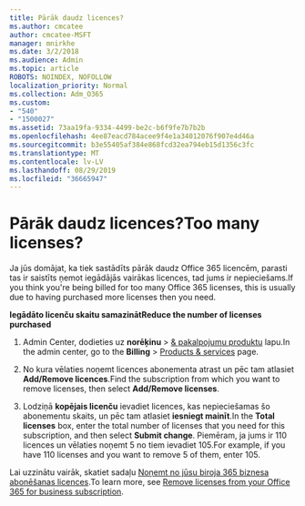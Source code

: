```yaml
---
title: Pārāk daudz licences?
ms.author: cmcatee
author: cmcatee-MSFT
manager: mnirkhe
ms.date: 3/2/2018
ms.audience: Admin
ms.topic: article
ROBOTS: NOINDEX, NOFOLLOW
localization_priority: Normal
ms.collection: Adm_O365
ms.custom:
- "540"
- "1500027"
ms.assetid: 73aa19fa-9334-4499-be2c-b6f9fe7b7b2b
ms.openlocfilehash: 4ee87eacd784acee9f4e1a34012076f907e4d46a
ms.sourcegitcommit: b3e55405af384e868fcd32ea794eb15d1356c3fc
ms.translationtype: MT
ms.contentlocale: lv-LV
ms.lasthandoff: 08/29/2019
ms.locfileid: "36665947"
---
```

# <a name="too-many-licenses"></a><span data-ttu-id="ba317-102">Pārāk daudz licences?</span><span class="sxs-lookup"><span data-stu-id="ba317-102">Too many licenses?</span></span>

<span data-ttu-id="ba317-103">Ja jūs domājat, ka tiek sastādīts pārāk daudz Office 365 licencēm, parasti tas ir saistīts ņemot iegādājās vairākas licences, tad jums ir nepieciešams.</span><span class="sxs-lookup"><span data-stu-id="ba317-103">If you think you're being billed for too many Office 365 licenses, this is usually due to having purchased more licenses then you need.</span></span>
  
<span data-ttu-id="ba317-104">**Iegādāto licenču skaitu samazināt**</span><span class="sxs-lookup"><span data-stu-id="ba317-104">**Reduce the number of licenses purchased**</span></span>
  
1. <span data-ttu-id="ba317-105">Admin Center, dodieties uz **norēķinu** \> [& pakalpojumu produktu](https://go.microsoft.com/fwlink/p/?linkid=842054) lapu.</span><span class="sxs-lookup"><span data-stu-id="ba317-105">In the admin center, go to the **Billing** \> [Products & services](https://go.microsoft.com/fwlink/p/?linkid=842054) page.</span></span>

2. <span data-ttu-id="ba317-106">No kura vēlaties noņemt licences abonementa atrast un pēc tam atlasiet **Add/Remove licences**.</span><span class="sxs-lookup"><span data-stu-id="ba317-106">Find the subscription from which you want to remove licenses, then select **Add/Remove licenses**.</span></span>

3. <span data-ttu-id="ba317-107">Lodziņā **kopējais licenču** ievadiet licences, kas nepieciešamas šo abonementu skaits, un pēc tam atlasiet **iesniegt mainīt**.</span><span class="sxs-lookup"><span data-stu-id="ba317-107">In the **Total licenses** box, enter the total number of licenses that you need for this subscription, and then select **Submit change**.</span></span> <span data-ttu-id="ba317-108">Piemēram, ja jums ir 110 licences un vēlaties noņemt 5 no tiem ievadiet 105.</span><span class="sxs-lookup"><span data-stu-id="ba317-108">For example, if you have 110 licenses and you want to remove 5 of them, enter 105.</span></span>

<span data-ttu-id="ba317-109">Lai uzzinātu vairāk, skatiet sadaļu [Noņemt no jūsu biroja 365 biznesa abonēšanas licences](https://docs.microsoft.com/office365/admin/subscriptions-and-billing/remove-licenses-from-subscription).</span><span class="sxs-lookup"><span data-stu-id="ba317-109">To learn more, see [Remove licenses from your Office 365 for business subscription](https://docs.microsoft.com/office365/admin/subscriptions-and-billing/remove-licenses-from-subscription).</span></span>